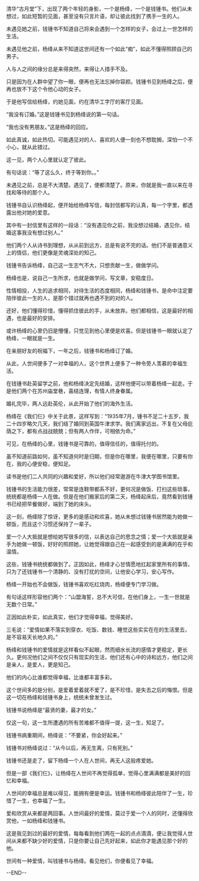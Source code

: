 
清华“古月堂”下，出现了两个年轻的身影，一个是杨绛，一个是钱锺书。他们从未想过，如此短暂的见面，甚至没有只言片语，却让彼此找到了携手一生的人。

未遇见她之前，钱锺书不知道自己将来会遇到一个怎样的女子，会过上一世怎样的生活。

未遇见他之前，杨绛从来不知道这世间还有一个如此“痴”，如此不懂得照顾自己的男子。

人与人之间的缘分总是来得突然，来得让人措手不及。

只是因为在人群中望了你一眼，便再也无法忘掉你容颜。钱锺书见到杨绛之后，便再也放不下这个令他心动的女子。

于是他写信给杨绛，约她见面，约在清华工字厅的客厅见面。

“我没有订婚。”这是钱锺书见到杨绛说的第一句话。

“我也没有男朋友。”这是杨绛的回应。

如此真诚，如此热切。可能遇见对的人、喜欢的人便一刻也不想耽搁，深怕一个不小心，就从此错过。

这一见，两个人心里就认定了彼此。



有句话说：“等了这么久，终于等到你。。”

未遇见之前，总是不大清楚。遇见了，便都清楚了。原来，你就是我一直以来在寻找和等待的那个人。

钱锺书自认识杨绛起，便开始给杨绛写信，每封信都写的认真，每一个字里，都透露出他对她的爱意。

其中有一封信里有这样的一段话：“没有遇见你之前，我没想过结婚，遇见你，结婚这事我没有想过别人。”

他们两个人从诗书到理想，从从前到远方，总是有说不完的话。他们不是普通意义上的情侣，他们更像是灵魂深处的知己。

钱锺书告诉杨绛，自己这一生志气不大，只想贡献一生，做做学问。

杨绛也是，说自己一生所求，也就是做学问，写文章，安稳度日。

性情相投，人生的追求相同，对待生活的态度相同，杨绛和钱锺书，是命中注定要陪伴彼此一生的人，是那个错过就再也遇不到的对的人。

还好，他们懂得珍惜，懂得抓住彼此的手，从未放弃。他们都相信，这是最好的相遇，也是最好的安排。



或许杨绛的心里仍旧是懵懂，只觉见到他心里便是欢喜。但是钱锺书一眼就认定了杨绛，一眼就是一生。

在亲朋好友的祝福下，一年之后，钱锺书和杨绛订了婚。

从此，人世间便多了一对幸福的人，这个世界上便多了一种令旁人羡慕的幸福生活。

在钱锺书赴英留学之前，他和杨绛决定先结婚，这样他便可以带着杨绛一起走。于是他们两个在苏州庙堂巷，喜结连理，有情人终身眷属。

婚礼完毕，两人远赴英伦，从此开始了他们的海外生活。

杨绛在《我们仨》中关于此景，这样写到：“1935年7月，锺书不足二十五岁，我二十四岁略欠几天，我们结了婚同到英国牛津求学。我们离家远出，不复在父母庇荫之下，都有点战战兢兢；但有两人作伴，可相依为命。”

可见，在杨绛的心里，钱锺书是可靠的，值得信任的，值得托付的。

虽不知道前路如何，虽不知道何时是归期，但是你在哪里，我便在哪里，只要有你在，我的心便安稳，便知足。



读书是他们二人共同的兴趣和爱好，所以他们经常遨游在牛津大学图书馆里。

钱锺书的生活能力很差，常常是连鞋带都系不好，更何况是做饭、打扫这些琐事，统统都是杨绛一人在做。但是在他们搬家后的第二天，杨绛起床后，竟然看到钱锺书已经把早餐做好，端到了她的床头。

这一刻，杨绛除了惊讶，更多的是感动和欢喜，她从未想过钱锺书居然能为她做一顿饭，而且这个习惯还保持了一辈子。

爱一个人大抵就是想给她写很多的信，以表达自己的思念之情；爱一个大抵就是亲手为她做一顿饭，好好的照顾她，让她觉得跟自己在一起感受到的是满满的在乎和温情。

这些，钱锺书统统都做到了。正因如此，杨绛才心甘情愿地扛起家里所有的事情，只为了还钱锺书一个清静的、没有打扰的空间，让他安心学习，安心写作。

杨绛一开始也不会做饭，钱锺书喜欢吃红烧肉，杨绛便专门学习做。

有句话这样形容他们两个：“山盟海誓，总不大可信，在他们身上，一生一世就是无数个日常。”

正因如此朴实，如此真实，他们才觉得幸福，觉得美好。



三毛说：“爱情如果不落实到穿衣、吃饭、数钱、睡觉这些实实在在的生活里去，是不容易天长地久的。”

杨绛和钱锺书的爱情就是这样看似不起眼，然而细水长流的感情才更稳定，更长久。更何况他们之间不仅仅只有现实的生活，他们还有心中的诗和远方，他们之间是亲人，是爱人，更是知己。

他们的内心比谁都觉得幸福，比谁都丰富多彩。

这个世间多的是分别，是爱着爱着就不爱了，是不珍惜，是失去之后的悔恨。但是这一切在杨绛和钱锺书身上，统统未曾发生过。

钱锺书说杨绛是“最贤的妻，最才的女。”

仅这一句，这一生所遭遇的所有苦难都不值得一提，这一生，知足了。

钱锺书病重期间，杨绛说：“不要紧，你会好起来。”

钱锺书对杨绛说过：“从今以后，再无生离，只有死别。”

钱锺书还是走了，留下杨绛一个人在人世间，再无人这般疼爱她。

但是一部《我们仨》，让杨绛在人世间不再觉得孤单，觉得心里满满都是美好的回忆和幸福。

人世间的幸福总是难以得见，能拥有便是幸运。钱锺书和杨绛彼此陪伴了一生，珍惜了一生，也幸福了一生。

爱和欣赏从来都是两回事。人世间最好的爱情，莫过于爱一个人的同时，还懂得欣赏他，一如杨绛和钱锺书。

这是我见到过的最好的爱情，每每看到他们两在一起的点点滴滴，便让我觉得人世间从来都不缺少好的爱情，只是你要让自己先好起来，如此你才能遇见那个好的他。

世间有一种爱情，叫钱锺书与杨绛。看见他们，你便看见了幸福。

--END--

